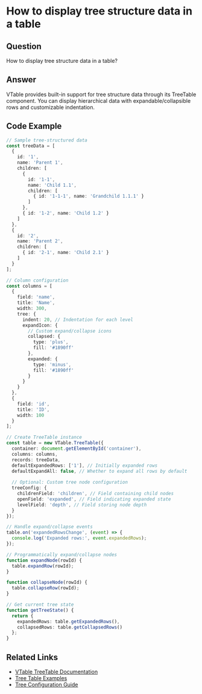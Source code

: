 # How to display tree structure data in a table

## Question

How to display tree structure data in a table?

## Answer

VTable provides built-in support for tree structure data through its TreeTable component. You can display hierarchical data with expandable/collapsible rows and customizable indentation.

## Code Example

```typescript
// Sample tree-structured data
const treeData = [
  {
    id: '1',
    name: 'Parent 1',
    children: [
      {
        id: '1-1',
        name: 'Child 1.1',
        children: [
          { id: '1-1-1', name: 'Grandchild 1.1.1' }
        ]
      },
      { id: '1-2', name: 'Child 1.2' }
    ]
  },
  {
    id: '2',
    name: 'Parent 2',
    children: [
      { id: '2-1', name: 'Child 2.1' }
    ]
  }
];

// Column configuration
const columns = [
  {
    field: 'name',
    title: 'Name',
    width: 300,
    tree: {
      indent: 20, // Indentation for each level
      expandIcon: {
        // Custom expand/collapse icons
        collapsed: {
          type: 'plus',
          fill: '#1890ff'
        },
        expanded: {
          type: 'minus',
          fill: '#1890ff'
        }
      }
    }
  },
  {
    field: 'id',
    title: 'ID',
    width: 100
  }
];

// Create TreeTable instance
const table = new VTable.TreeTable({
  container: document.getElementById('container'),
  columns: columns,
  records: treeData,
  defaultExpandedRows: ['1'], // Initially expanded rows
  defaultExpandAll: false, // Whether to expand all rows by default
  
  // Optional: Custom tree node configuration
  treeConfig: {
    childrenField: 'children', // Field containing child nodes
    openField: 'expanded', // Field indicating expanded state
    levelField: 'depth', // Field storing node depth
  }
});

// Handle expand/collapse events
table.on('expandedRowsChange', (event) => {
  console.log('Expanded rows:', event.expandedRows);
});

// Programmatically expand/collapse nodes
function expandNode(rowId) {
  table.expandRow(rowId);
}

function collapseNode(rowId) {
  table.collapseRow(rowId);
}

// Get current tree state
function getTreeState() {
  return {
    expandedRows: table.getExpandedRows(),
    collapsedRows: table.getCollapsedRows()
  };
}
```

## Related Links

- [VTable TreeTable Documentation](https://visactor.io/vtable/guide/basic_concept/tree_table)
- [Tree Table Examples](https://visactor.io/vtable/examples/tree/basic)
- [Tree Configuration Guide](https://visactor.io/vtable/guide/basic_concept/tree_config)